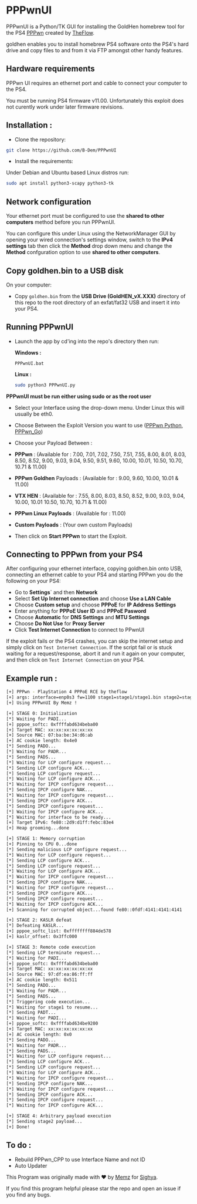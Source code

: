 # PPPwnUI
PPPwnUI is a Python/TK GUI for installing the GoldHen homebrew tool for the PS4 [PPPwn](https://github.com/TheOfficialFloW/PPPwn/) created by [TheFlow](https://github.com/TheOfficialFloW/).

goldhen enables you to install homebrew PS4 software onto the PS4's hard drive and copy files to and from it via FTP amongst other handy features.

## Hardware requirements

PPPwn UI requires an ethernet port and cable to connect your computer to the PS4.

You must be running PS4 firmware v11.00. Unfortunately this exploit does not curently work under later firmware revisions.


## Installation :

- Clone the repository:

```sh
git clone https://github.com/B-Dem/PPPwnUI
```

- Install the requirements:

Under Debian and Ubuntu based Linux distros run:

```sh
sudo apt install python3-scapy python3-tk
```

## Network configuration

Your ethernet port must be configured to use the **shared to other computers** method before you run PPPwnUI.

You can configure this under Linux using the NetworkManager GUI by opening your wired connection's settings window, switch to the **IPv4 settings** tab then click the **Method** drop down menu and change the **Method** confguration option to use **shared to other computers**.

## Copy goldhen.bin to a USB disk

On your computer:

- Copy `goldhen.bin` from the **USB Drive (GoldHEN_vX.XXX)** directory of this repo to the root directory of an exfat/fat32 USB and insert it into your PS4.

## Running PPPwnUI

- Launch the app by cd'ing into the repo's directory then run:

  **Windows :**
  
  ```PPPwnUI.bat```

  **Linux :**

  ```sh
  sudo python3 PPPwnUI.py
  ```

**PPPwnUI must be run either using sudo or as the root user**

- Select your Interface using the drop-down menu. Under Linux this will usually be eth0.

- Choose Between the Exploit Version you want to use ([PPPwn Python](https://github.com/TheOfficialFloW/PPPwn), [PPPwn_Go](https://github.com/BestPig/PPPwn_go))

- Choose your Payload Between :

- **PPPwn** : (Available for : 7.00, 7.01, 7.02, 7.50, 7.51, 7.55, 8.00, 8.01, 8.03, 8.50, 8.52, 9.00, 9.03, 9.04, 9.50, 9.51, 9.60, 10.00, 10.01, 10.50, 10.70, 10.71 & 11.00)

- **PPPwn Goldhen** Payloads : (Available for : 9.00, 9.60, 10.00, 10.01 & 11.00)

- **VTX HEN** : (Available for : 7.55, 8.00, 8.03, 8.50, 8.52, 9.00, 9.03, 9.04, 10.00, 10.01 10.50, 10.70, 10.71 & 11.00)

- **PPPwn Linux Payloads** : (Available for : 11.00) 

- **Custom Payloads** : (Your own custom Payloads)
 

- Then click on **Start PPPwn** to start the Exploit.


## Connecting to PPPwn from your PS4

After configuring your ethernet interface, copying goldhen.bin onto USB, connecting an ethernet cable to your PS4 and starting PPPwn you do the following on your PS4:

- Go to **Settings**` and then **Network**
- Select **Set Up Internet connection** and choose **Use a LAN Cable**
- Choose **Custom setup** and choose **PPPoE** for **IP Address Settings**
- Enter anything for **PPPoE User ID** and **PPPoE Pasword**
- Choose **Automatic** for **DNS Settings** and **MTU Settings**
- Choose **Do Not Use** for **Proxy Server**
- Click **Test Internet Connection** to connect to PPwnUI

If the exploit fails or the PS4 crashes, you can skip the internet setup and simply click on `Test Internet Connection`. If the script fail or is stuck waiting for a request/response, abort it and run it again on your computer, and then click on `Test Internet Connection` on your PS4.


## Example run : 

```sh
[+] PPPwn - PlayStation 4 PPPoE RCE by theflow
[+] args: interface=enp0s3 fw=1100 stage1=stage1/stage1.bin stage2=stage2/stage2.bin
[+] Using PPPwnUI By Memz !

[+] STAGE 0: Initialization
[*] Waiting for PADI...
[+] pppoe_softc: 0xffffabd634beba00
[+] Target MAC: xx:xx:xx:xx:xx:xx
[+] Source MAC: 07:ba:be:34:d6:ab
[+] AC cookie length: 0x4e0
[*] Sending PADO...
[*] Waiting for PADR...
[*] Sending PADS...
[*] Waiting for LCP configure request...
[*] Sending LCP configure ACK...
[*] Sending LCP configure request...
[*] Waiting for LCP configure ACK...
[*] Waiting for IPCP configure request...
[*] Sending IPCP configure NAK...
[*] Waiting for IPCP configure request...
[*] Sending IPCP configure ACK...
[*] Sending IPCP configure request...
[*] Waiting for IPCP configure ACK...
[*] Waiting for interface to be ready...
[+] Target IPv6: fe80::2d9:d1ff:febc:83e4
[+] Heap grooming...done

[+] STAGE 1: Memory corruption
[+] Pinning to CPU 0...done
[*] Sending malicious LCP configure request...
[*] Waiting for LCP configure request...
[*] Sending LCP configure ACK...
[*] Sending LCP configure request...
[*] Waiting for LCP configure ACK...
[*] Waiting for IPCP configure request...
[*] Sending IPCP configure NAK...
[*] Waiting for IPCP configure request...
[*] Sending IPCP configure ACK...
[*] Sending IPCP configure request...
[*] Waiting for IPCP configure ACK...
[+] Scanning for corrupted object...found fe80::0fdf:4141:4141:4141

[+] STAGE 2: KASLR defeat
[*] Defeating KASLR...
[+] pppoe_softc_list: 0xffffffff884de578
[+] kaslr_offset: 0x3ffc000

[+] STAGE 3: Remote code execution
[*] Sending LCP terminate request...
[*] Waiting for PADI...
[+] pppoe_softc: 0xffffabd634beba00
[+] Target MAC: xx:xx:xx:xx:xx:xx
[+] Source MAC: 97:df:ea:86:ff:ff
[+] AC cookie length: 0x511
[*] Sending PADO...
[*] Waiting for PADR...
[*] Sending PADS...
[*] Triggering code execution...
[*] Waiting for stage1 to resume...
[*] Sending PADT...
[*] Waiting for PADI...
[+] pppoe_softc: 0xffffabd634be9200
[+] Target MAC: xx:xx:xx:xx:xx:xx
[+] AC cookie length: 0x0
[*] Sending PADO...
[*] Waiting for PADR...
[*] Sending PADS...
[*] Waiting for LCP configure request...
[*] Sending LCP configure ACK...
[*] Sending LCP configure request...
[*] Waiting for LCP configure ACK...
[*] Waiting for IPCP configure request...
[*] Sending IPCP configure NAK...
[*] Waiting for IPCP configure request...
[*] Sending IPCP configure ACK...
[*] Sending IPCP configure request...
[*] Waiting for IPCP configure ACK...

[+] STAGE 4: Arbitrary payload execution
[*] Sending stage2 payload...
[+] Done!
```

## To do : 

- Rebuild PPPwn_CPP to use Interface Name and not ID  
- Auto Updater

This Program was originally made with ❤️ by [Memz](https://github.com/B-Dem) for [Sighya](https://sighya.fr).

If you find this program helpful please star the repo and open an issue if you find any bugs.
